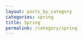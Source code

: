 ```yaml
---
layout: posts_by_category
categories: spring
title: Spring
permalink: /category/spring
---
```

